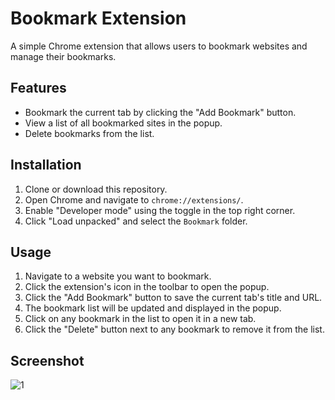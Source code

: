 # Bookmark Extension

A simple Chrome extension that allows users to bookmark websites and manage their bookmarks.

## Features

- Bookmark the current tab by clicking the "Add Bookmark" button.
- View a list of all bookmarked sites in the popup.
- Delete bookmarks from the list.

## Installation

1. Clone or download this repository.
2. Open Chrome and navigate to `chrome://extensions/`.
3. Enable "Developer mode" using the toggle in the top right corner.
4. Click "Load unpacked" and select the `Bookmark` folder.

## Usage

1. Navigate to a website you want to bookmark.
2. Click the extension's icon in the toolbar to open the popup.
3. Click the "Add Bookmark" button to save the current tab's title and URL.
4. The bookmark list will be updated and displayed in the popup.
5. Click on any bookmark in the list to open it in a new tab.
6. Click the "Delete" button next to any bookmark to remove it from the list.

## Screenshot

![1](https://github.com/Aniket2805/Bookmark-Extension/assets/97465559/cf01058f-4aba-4e26-811a-8f638f500658)



